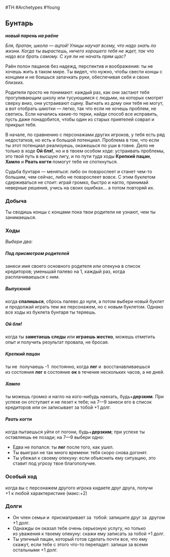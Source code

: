 #TH #Archetypes #Young

## Бунтарь
***новый парень на раёне***

*Бля, братан, школа — ацтой! Улицы научат всему, что надо знать по жизни. Когда ты вырастешь, ничего хорошего тебя не ждет, так что надо все брать самому. С хуя ли не начать прям щас?*

Раён полон пацанов без надежд, перспектив и воображения: ты не хочешь жить в таком мире.
Ты видел, что нужно, чтобы свести концы с концами и не боишься запачкать руки, обеспечивая себя и своих близких.

Родители просто не понимают: каждый раз, как они застают тебя прогуливающим школу или тусующимся с людьми, на которых смотрят сверху вниз, они устраивают сцену. Выгнать из дому они тебя не могут, а вот отобрать шмотки — легко, так что если не хочешь проблем, не светись. Если начались какие-то терки, найди способ все исправить, пусть даже понадобится, чтобы один из старых приятелей соврал и прикрыл тебя.

В начале, по сравнению с персонажами других игроков, у тебя есть ряд недостатков, но есть и большой потенциал. Проблема в том, что если ты этот потенциал реализуешь, окажешься по уши в говне. Дело не только в ходе **Ой бля!**, но и в твоем особом ходе: устраивать проблемы, это твой путь в высшую лигу, и по пути туда ходы **Крепкий пацан**, **Хамло** и **Рвать когти** помогут тебе не споткнуться.

Судьба бунтаря — меняться: либо он повзрослеет и станет чем-то большим, чем сейчас, либо не повзрослеет вовсе. С этим буклетом сдерживаться не стоит: играй громко, быстро и нагло, принимай неверные решения, учись на своих ошибках... а потом повторяй их.

### Добыча
Ты сводишь концы с концами пока твои родители не узнают, чем ты занимаешься.

### Ходы
*Выбери два:*

##### Под присмотром родителей
занеси имя своего основного родителя или опекуна в список кредиторов; уменьшай палево на 1, каждый раз, когда расплачиваешься с ним. 

##### Выпускной
когда **спалишься**, сбрось палево до нуля, а потом выбери новый буклет и продолжай играть тем же персонажем, но с новым буклетом. Однако все ходы из буклета бунтаря ты теряешь. 

##### Ой бля!
когда ты **заметаешь следы** или **играешь жестко**, можешь отметить опыт и получить результат провала, не бросая.

##### Крепкий пацан
ты не  получаешь -1  постоянно, когда **лег** и  восстанавливаешься из состояния **лег** в состояние **ок** в течение нескольких часов, а не дней. 

##### Хамло
ты можешь громко и нагло на кого-нибудь наехать, будь+**дерзким**. При успехе он отступает и не лезет к тебе; на 7—9 занеси его в список кредиторов или он записывает за тобой +1 долг. 

##### Рвать когти
когда пытаешься уйти от погони, будь+**дерзким**; при успехе ты оставляешь ее позади; на 7—9 выбери одно: 
- Едва не попался: ты **лег** после того, как ушел. 
- Ты выиграл не так много времени: тебя скоро снова догонят. 
- Ты убежал к своему опекуну: если объяснить ему ситуацию, это ставит под угрозу твое благополучие.

### Особый ход
когда вы с персонажем другого игрока кидаете друг друга, получи +1 к любой характеристике (макс:+2)

### Долги
- Он член семьи и  присматривает за  тобой: запишите друг за  другом +1 долг. 
- Однажды он оказал тебе очень серьезную услугу, но только из уважения к твоему опекуну: скажи ему записать за тобой +1 долг. 
- Ты уличный пацан, который готов сделать почти все, что ему скажут, если тебе с этого что-то перепадет: запиши за всеми остальными +1 долг.